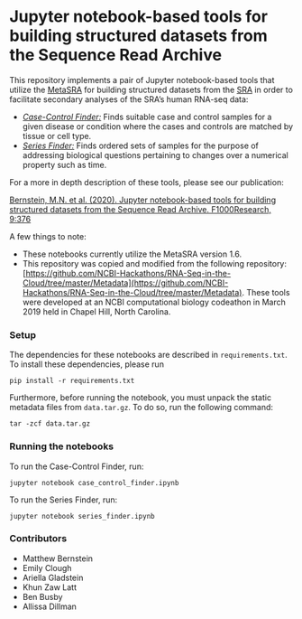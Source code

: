 # Jupyter notebook-based tools for building structured datasets from the Sequence Read Archive

This repository implements a pair of Jupyter notebook-based tools that utilize the [MetaSRA](http://metasra.biostat.wisc.edu) for building structured datasets from the [SRA](https://www.ncbi.nlm.nih.gov/sra) in order to facilitate secondary analyses of the SRA’s human RNA-seq data: 
* *[Case-Control Finder:](https://github.com/mbernste/hypothesis-driven-SRA-queries/blob/master/case_control_finder.ipynb)* Finds suitable case and control samples for a given disease or condition where the cases and controls are matched by tissue or cell type.  
* *[Series Finder:](https://github.com/mbernste/hypothesis-driven-SRA-queries/blob/master/series_finder.ipynb)* Finds ordered sets of samples for the purpose of addressing biological questions pertaining to changes over a numerical property such as time. 

For a more in depth description of these tools, please see our publication: 

[Bernstein, M.N. et al. (2020). Jupyter notebook-based tools for building structured datasets from the Sequence Read Archive. F1000Research, 9:376](https://f1000research.com/articles/9-376/v1#article-reports)


A few things to note:
* These notebooks currently utilize the MetaSRA version 1.6. 
* This repository was copied and modified from the following repository: [https://github.com/NCBI-Hackathons/RNA-Seq-in-the-Cloud/tree/master/Metadata](https://github.com/NCBI-Hackathons/RNA-Seq-in-the-Cloud/tree/master/Metadata). These tools were developed at an NCBI computational biology codeathon in March 2019 held in Chapel Hill, North Carolina.

###  Setup

The dependencies for these notebooks are described in ``requirements.txt``.  To install these dependencies, please run

``pip install -r requirements.txt``

Furthermore, before running the notebook, you must unpack the static metadata files from ``data.tar.gz``. To do so, run the following command:

``tar -zcf data.tar.gz``

### Running the notebooks

To run the Case-Control Finder, run:

``jupyter notebook case_control_finder.ipynb``

To run the Series Finder, run:

``jupyter notebook series_finder.ipynb``


### Contributors
* Matthew Bernstein 
* Emily Clough
* Ariella Gladstein
* Khun Zaw Latt
* Ben Busby
* Allissa Dillman
